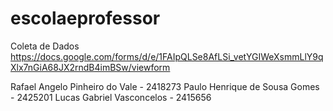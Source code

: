 # escolaeprofessor

Coleta de Dados
https://docs.google.com/forms/d/e/1FAIpQLSe8AfLSi_vetYGIWeXsmmLlY9qXlx7nGiA68JX2rndB4imBSw/viewform

Rafael Angelo Pinheiro do Vale - 2418273
Paulo Henrique de Sousa Gomes - 2425201
Lucas Gabriel Vasconcelos - 2415656
